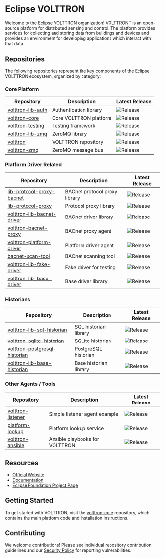 # Eclipse VOLTTRON

Welcome to the Eclipse VOLTTRON organization! VOLTTRON™ is an open-source platform for distributed sensing and control. The platform provides services for collecting and storing data from buildings and devices and provides an environment for developing applications which interact with that data.

## Repositories

The following repositories represent the key components of the Eclipse VOLTTRON ecosystem, organized by category:

### Core Platform

| Repository | Description | Latest Release |
|------------|-------------|----------------|
| [volttron-lib-auth](https://github.com/eclipse-volttron/volttron-lib-auth) | Authentication library | ![Release](https://img.shields.io/github/v/release/eclipse-volttron/volttron-lib-auth?include_prereleases&label=) |
| [volttron-core](https://github.com/eclipse-volttron/volttron-core) | Core VOLTTRON platform | ![Release](https://img.shields.io/github/v/release/eclipse-volttron/volttron-core?include_prereleases&label=) |
| [volttron-testing](https://github.com/eclipse-volttron/volttron-testing) | Testing framework | ![Release](https://img.shields.io/github/v/release/eclipse-volttron/volttron-testing?include_prereleases&label=) |
| [volttron-lib-zmq](https://github.com/eclipse-volttron/volttron-lib-zmq) | ZeroMQ library | ![Release](https://img.shields.io/github/v/release/eclipse-volttron/volttron-lib-zmq?include_prereleases&label=) |
| [volttron](https://github.com/eclipse-volttron/volttron) | VOLTTRON repository | ![Release](https://img.shields.io/github/v/release/eclipse-volttron/volttron?include_prereleases&label=) |
| [volttron-zmq](https://github.com/eclipse-volttron/volttron-zmq) | ZeroMQ message bus | ![Release](https://img.shields.io/github/v/release/eclipse-volttron/volttron-zmq?include_prereleases&label=) |

### Platform Driver Related

| Repository | Description | Latest Release |
|------------|-------------|----------------|
| [lib-protocol-proxy-bacnet](https://github.com/eclipse-volttron/lib-protocol-proxy-bacnet) | BACnet protocol proxy library | ![Release](https://img.shields.io/github/v/release/eclipse-volttron/lib-protocol-proxy-bacnet?include_prereleases&label=) |
| [lib-protocol-proxy](https://github.com/eclipse-volttron/lib-protocol-proxy) | Protocol proxy library | ![Release](https://img.shields.io/github/v/release/eclipse-volttron/lib-protocol-proxy?include_prereleases&label=) |
| [volttron-lib-bacnet-driver](https://github.com/eclipse-volttron/volttron-lib-bacnet-driver) | BACnet driver library | ![Release](https://img.shields.io/github/v/release/eclipse-volttron/volttron-lib-bacnet-driver?include_prereleases&label=) |
| [volttron-bacnet-proxy](https://github.com/eclipse-volttron/volttron-bacnet-proxy) | BACnet proxy agent | ![Release](https://img.shields.io/github/v/release/eclipse-volttron/volttron-bacnet-proxy?include_prereleases&label=) |
| [volttron-platform-driver](https://github.com/eclipse-volttron/volttron-platform-driver) | Platform driver agent | ![Release](https://img.shields.io/github/v/release/eclipse-volttron/volttron-platform-driver?include_prereleases&label=) |
| [bacnet-scan-tool](https://github.com/eclipse-volttron/bacnet-scan-tool) | BACnet scanning tool | ![Release](https://img.shields.io/github/v/release/eclipse-volttron/bacnet-scan-tool?include_prereleases&label=) |
| [volttron-lib-fake-driver](https://github.com/eclipse-volttron/volttron-lib-fake-driver) | Fake driver for testing | ![Release](https://img.shields.io/github/v/release/eclipse-volttron/volttron-lib-fake-driver?include_prereleases&label=) |
| [volttron-lib-base-driver](https://github.com/eclipse-volttron/volttron-lib-base-driver) | Base driver library | ![Release](https://img.shields.io/github/v/release/eclipse-volttron/volttron-lib-base-driver?include_prereleases&label=) |

### Historians

| Repository | Description | Latest Release |
|------------|-------------|----------------|
| [volttron-lib-sql-historian](https://github.com/eclipse-volttron/volttron-lib-sql-historian) | SQL historian library | ![Release](https://img.shields.io/github/v/release/eclipse-volttron/volttron-lib-sql-historian?include_prereleases&label=) |
| [volttron-sqlite-historian](https://github.com/eclipse-volttron/volttron-sqlite-historian) | SQLite historian | ![Release](https://img.shields.io/github/v/release/eclipse-volttron/volttron-sqlite-historian?include_prereleases&label=) |
| [volttron-postgresql-historian](https://github.com/eclipse-volttron/volttron-postgresql-historian) | PostgreSQL historian | ![Release](https://img.shields.io/github/v/release/eclipse-volttron/volttron-postgresql-historian?include_prereleases&label=) |
| [volttron-lib-base-historian](https://github.com/eclipse-volttron/volttron-lib-base-historian) | Base historian library | ![Release](https://img.shields.io/github/v/release/eclipse-volttron/volttron-lib-base-historian?include_prereleases&label=) |

### Other Agents / Tools

| Repository | Description | Latest Release |
|------------|-------------|----------------|
| [volttron-listener](https://github.com/eclipse-volttron/volttron-listener) | Simple listener agent example | ![Release](https://img.shields.io/github/v/release/eclipse-volttron/volttron-listener?include_prereleases&label=) |
| [platform-lookup](https://github.com/eclipse-volttron/platform-lookup) | Platform lookup service | ![Release](https://img.shields.io/github/v/release/eclipse-volttron/platform-lookup?include_prereleases&label=) |
| [volttron-ansible](https://github.com/eclipse-volttron/volttron-ansible) | Ansible playbooks for VOLTTRON | ![Release](https://img.shields.io/github/v/release/eclipse-volttron/volttron-ansible?include_prereleases&label=) |

## Resources

- [Official Website](https://volttron.org/)
- [Documentation](https://eclipse-volttron.readthedocs.io/)
- [Eclipse Foundation Project Page](https://projects.eclipse.org/projects/iot.volttron)

## Getting Started

To get started with VOLTTRON, visit the [volttron-core](https://github.com/eclipse-volttron/volttron-core) repository, which contains the main platform code and installation instructions.

## Contributing

We welcome contributions! Please see individual repository contribution guidelines and our [Security Policy](./SECURITY.md) for reporting vulnerabilities.
